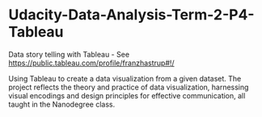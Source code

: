 # Udacity-Data-Analysis-Term-2-P4-Tableau
Data story telling with Tableau - See https://public.tableau.com/profile/franzhastrup#!/

Using Tableau to create a data visualization from a given dataset. The project reflects the theory and practice of data
visualization, harnessing visual encodings and design principles for effective communication, all taught in the Nanodegree class.

